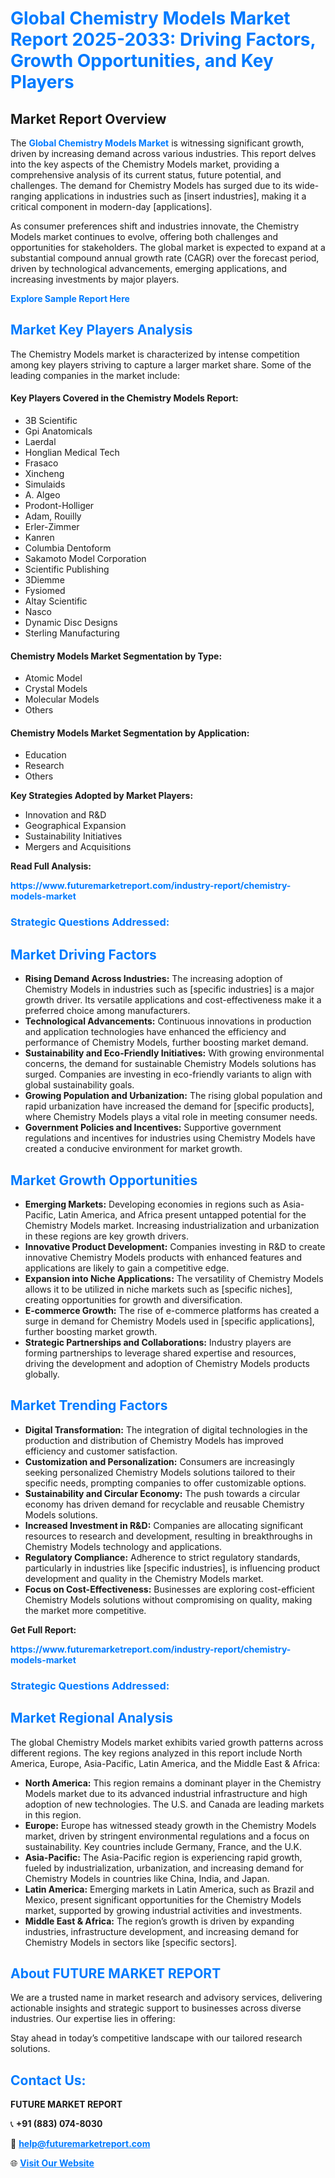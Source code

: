 <h1 style="color: #007BFF;">Global Chemistry Models Market Report 2025-2033: Driving Factors, Growth Opportunities, and Key Players</h1>

<section id="overview">
<h2>Market Report Overview</h2>
<p>The <a href="https://www.futuremarketreport.com/industry-report/chemistry-models-market" style="color: #007BFF; text-decoration: none;"><strong>Global Chemistry Models Market</strong></a> is witnessing significant growth, driven by increasing demand across various industries. This report delves into the key aspects of the Chemistry Models market, providing a comprehensive analysis of its current status, future potential, and challenges. The demand for Chemistry Models has surged due to its wide-ranging applications in industries such as [insert industries], making it a critical component in modern-day [applications].</p>
<p>As consumer preferences shift and industries innovate, the Chemistry Models market continues to evolve, offering both challenges and opportunities for stakeholders. The global market is expected to expand at a substantial compound annual growth rate (CAGR) over the forecast period, driven by technological advancements, emerging applications, and increasing investments by major players.</p>
</section>

<section id="overview">
<p><a href="https://www.futuremarketreport.com/request-sample/reportId=29553" style="color: #007BFF; text-decoration: none;"><strong>Explore Sample Report Here</strong></a></p>
</section>

<section id="key-players">
<h2 style="color: #007BFF;">Market Key Players Analysis</h2>
<p>The Chemistry Models market is characterized by intense competition among key players striving to capture a larger market share. Some of the leading companies in the market include:</p>
<h4>Key Players Covered in the Chemistry Models Report:</h4>
<ul><li>3B Scientific</li><li>Gpi Anatomicals</li><li>Laerdal</li><li>Honglian Medical Tech</li><li>Frasaco</li><li>Xincheng</li><li>Simulaids</li><li>A. Algeo</li><li>Prodont-Holliger</li><li>Adam, Rouilly</li><li>Erler-Zimmer</li><li>Kanren</li><li>Columbia Dentoform</li><li>Sakamoto Model Corporation</li><li>Scientific Publishing</li><li>3Diemme</li><li>Fysiomed</li><li>Altay Scientific</li><li>Nasco</li><li>Dynamic Disc Designs</li><li>Sterling Manufacturing</li></ul>
<h4>Chemistry Models Market Segmentation by Type:</h4>
<ul><li>Atomic Model</li><li>Crystal Models</li><li>Molecular Models</li><li>Others</li></ul>

<h4>Chemistry Models Market Segmentation by Application:</h4>
<ul><li>Education</li><li>Research</li><li>Others</li></ul>
<p><strong>Key Strategies Adopted by Market Players:</strong></p>
<ul>
<li>Innovation and R&D</li>
<li>Geographical Expansion</li>
<li>Sustainability Initiatives</li>
<li>Mergers and Acquisitions</li>
</ul>
</section>

<section>
<p><strong>Read Full Analysis: </strong></p><a href="https://www.futuremarketreport.com/industry-report/chemistry-models-market" style="color: #007BFF; text-decoration: none;"><strong>https://www.futuremarketreport.com/industry-report/chemistry-models-market</strong></a>
<h3 style="color: #007BFF;">Strategic Questions Addressed:</h3>
</section>

<section id="driving-factors">
<h2 style="color: #007BFF;">Market Driving Factors</h2>
<ul>
<li><strong>Rising Demand Across Industries:</strong> The increasing adoption of Chemistry Models in industries such as [specific industries] is a major growth driver. Its versatile applications and cost-effectiveness make it a preferred choice among manufacturers.</li>
<li><strong>Technological Advancements:</strong> Continuous innovations in production and application technologies have enhanced the efficiency and performance of Chemistry Models, further boosting market demand.</li>
<li><strong>Sustainability and Eco-Friendly Initiatives:</strong> With growing environmental concerns, the demand for sustainable Chemistry Models solutions has surged. Companies are investing in eco-friendly variants to align with global sustainability goals.</li>
<li><strong>Growing Population and Urbanization:</strong> The rising global population and rapid urbanization have increased the demand for [specific products], where Chemistry Models plays a vital role in meeting consumer needs.</li>
<li><strong>Government Policies and Incentives:</strong> Supportive government regulations and incentives for industries using Chemistry Models have created a conducive environment for market growth.</li>
</ul>
</section>

<section id="growth-opportunities">
<h2 style="color: #007BFF;">Market Growth Opportunities</h2>
<ul>
<li><strong>Emerging Markets:</strong> Developing economies in regions such as Asia-Pacific, Latin America, and Africa present untapped potential for the Chemistry Models market. Increasing industrialization and urbanization in these regions are key growth drivers.</li>
<li><strong>Innovative Product Development:</strong> Companies investing in R&D to create innovative Chemistry Models products with enhanced features and applications are likely to gain a competitive edge.</li>
<li><strong>Expansion into Niche Applications:</strong> The versatility of Chemistry Models allows it to be utilized in niche markets such as [specific niches], creating opportunities for growth and diversification.</li>
<li><strong>E-commerce Growth:</strong> The rise of e-commerce platforms has created a surge in demand for Chemistry Models used in [specific applications], further boosting market growth.</li>
<li><strong>Strategic Partnerships and Collaborations:</strong> Industry players are forming partnerships to leverage shared expertise and resources, driving the development and adoption of Chemistry Models products globally.</li>
</ul>
</section>

<section id="trending-factors">
<h2 style="color: #007BFF;">Market Trending Factors</h2>
<ul>
<li><strong>Digital Transformation:</strong> The integration of digital technologies in the production and distribution of Chemistry Models has improved efficiency and customer satisfaction.</li>
<li><strong>Customization and Personalization:</strong> Consumers are increasingly seeking personalized Chemistry Models solutions tailored to their specific needs, prompting companies to offer customizable options.</li>
<li><strong>Sustainability and Circular Economy:</strong> The push towards a circular economy has driven demand for recyclable and reusable Chemistry Models solutions.</li>
<li><strong>Increased Investment in R&D:</strong> Companies are allocating significant resources to research and development, resulting in breakthroughs in Chemistry Models technology and applications.</li>
<li><strong>Regulatory Compliance:</strong> Adherence to strict regulatory standards, particularly in industries like [specific industries], is influencing product development and quality in the Chemistry Models market.</li>
<li><strong>Focus on Cost-Effectiveness:</strong> Businesses are exploring cost-efficient Chemistry Models solutions without compromising on quality, making the market more competitive.</li>
</ul>
</section>

<section>
<p><strong>Get Full Report: </strong></p><a href="https://www.futuremarketreport.com/industry-report/chemistry-models-market" style="color: #007BFF; text-decoration: none;"><strong>https://www.futuremarketreport.com/industry-report/chemistry-models-market</strong></a>
<h3 style="color: #007BFF;">Strategic Questions Addressed:</h3>
</section>


<section id="regional-analysis">
<h2 style="color: #007BFF;">Market Regional Analysis</h2>
<p>The global Chemistry Models market exhibits varied growth patterns across different regions. The key regions analyzed in this report include North America, Europe, Asia-Pacific, Latin America, and the Middle East & Africa:</p>
<ul>
<li><strong>North America:</strong> This region remains a dominant player in the Chemistry Models market due to its advanced industrial infrastructure and high adoption of new technologies. The U.S. and Canada are leading markets in this region.</li>
<li><strong>Europe:</strong> Europe has witnessed steady growth in the Chemistry Models market, driven by stringent environmental regulations and a focus on sustainability. Key countries include Germany, France, and the U.K.</li>
<li><strong>Asia-Pacific:</strong> The Asia-Pacific region is experiencing rapid growth, fueled by industrialization, urbanization, and increasing demand for Chemistry Models in countries like China, India, and Japan.</li>
<li><strong>Latin America:</strong> Emerging markets in Latin America, such as Brazil and Mexico, present significant opportunities for the Chemistry Models market, supported by growing industrial activities and investments.</li>
<li><strong>Middle East & Africa:</strong> The region’s growth is driven by expanding industries, infrastructure development, and increasing demand for Chemistry Models in sectors like [specific sectors].</li>
</ul>
</section>

<footer>
<h2 style="color: #007BFF;">About FUTURE MARKET REPORT</h2>
<p>We are a trusted name in market research and advisory services, delivering actionable insights and strategic support to businesses across diverse industries. Our expertise lies in offering:</p>

<p>Stay ahead in today’s competitive landscape with our tailored research solutions.</p>

<h2 style="color: #007BFF;">Contact Us:</h2>
<p><strong>FUTURE MARKET REPORT</strong></p>
<p>📞 <strong>+91 (883) 074-8030</strong></p>
<p>📧 <strong><a href="mailto:help@futuremarketreport.com" style="color: #007BFF;">help@futuremarketreport.com</a></strong></p>
<p>🌐 <strong><a href="https://www.futuremarketreport.com/" style="color: #007BFF;">Visit Our Website</a></strong></p>
</footer>